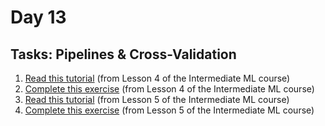 # Day 13

## Tasks: Pipelines & Cross-Validation

1. [Read this tutorial](https://www.kaggle.com/alexisbcook/pipelines) (from Lesson 4 of the Intermediate ML course)
2. [Complete this exercise](https://www.kaggle.com/kernels/fork/3370278) (from Lesson 4 of the Intermediate ML course)
3. [Read this tutorial](https://www.kaggle.com/alexisbcook/cross-validation) (from Lesson 5 of the Intermediate ML course)
4. [Complete this exercise](https://www.kaggle.com/kernels/fork/3370281) (from Lesson 5 of the Intermediate ML course)
